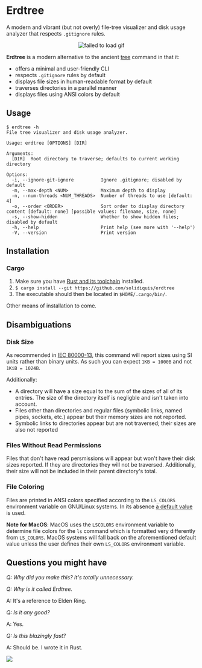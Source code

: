 # Erdtree
A modern and vibrant (but not overly) file-tree visualizer and disk usage analyzer that respects `.gitignore` rules.

<p align="center">
  <img src="https://github.com/solidiquis/erdtree/blob/rewrite/assets/erdtree_demo.gif" alt="failed to load gif" />
</p>

**Erdtree** is a modern alternative to the ancient [tree](https://en.wikipedia.org/wiki/Tree_(command)) command in that it:
- offers a minimal and user-friendly CLI
- respects `.gitignore` rules by default
- displays file sizes in human-readable format by default
- traverses directories in a parallel manner
- displays files using ANSI colors by default


## Usage
```
$ erdtree -h
File tree visualizer and disk usage analyzer.

Usage: erdtree [OPTIONS] [DIR]

Arguments:
  [DIR]  Root directory to traverse; defaults to current working directory

Options:
  -i, --ignore-git-ignore          Ignore .gitignore; disabled by default
  -m, --max-depth <NUM>            Maximum depth to display
  -n, --num-threads <NUM_THREADS>  Number of threads to use [default: 4]
  -o, --order <ORDER>              Sort order to display directory content [default: none] [possible values: filename, size, none]
  -s, --show-hidden                Whether to show hidden files; disabled by default
  -h, --help                       Print help (see more with '--help')
  -V, --version                    Print version

```

## Installation

### Cargo

1. Make sure you have [Rust and its toolchain](https://www.rust-lang.org/tools/install) installed.
2. `$ cargo install --git https://github.com/solidiquis/erdtree`
3. The executable should then be located in `$HOME/.cargo/bin/`.

Other means of installation to come.

## Disambiguations

### Disk Size

As recommended in [IEC 80000-13](https://en.wikipedia.org/wiki/ISO/IEC_80000#cite_note-80000-13:2008-14), this command will report sizes
using SI units rather than binary units. As such you can expect `1KB = 1000B` and not `1KiB = 1024B`. 

Additionally:
- A directory will have a size equal to the sum of the sizes of all of its entries. The size of the directory itself is negligble and isn't taken into account.
- Files other than directories and regular files (symbolic links, named pipes, sockets, etc.) appear but their memory sizes are not reported.
- Symbolic links to directories appear but are not traversed; their sizes are also not reported

### Files Without Read Permissions

Files that don't have read persmissions will appear but won't have their disk sizes reported. If they are directories they will not be traversed. Additionally, their size will not be included in their parent directory's total.

### File Coloring
Files are printed in ANSI colors specified according to the `LS_COLORS` environment variable on GNU/Linux systems. In its absence [a default value](https://docs.rs/lscolors/latest/src/lscolors/lib.rs.html#221) is used.

**Note for MacOS**: MacOS uses the `LSCOLORS` environment variable to determine file colors for the `ls` command which is formatted very differently from `LS_COLORS`. MacOS systems will fall back on the aforementioned default value unless the user defines their own `LS_COLORS` environment variable.

## Questions you might have

_Q: Why did you make this? It's totally unnecessary._

_Q: Why is it called Erdtree._

A: It's a reference to Elden Ring.

_Q: Is it any good?_

A: Yes.

_Q: Is this blazingly fast?_

A: Should be. I wrote it in Rust.

<img src="https://i.redd.it/t7ns9qtb5gh81.jpg">
